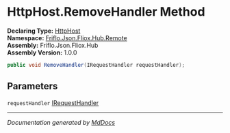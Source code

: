 ﻿<!--  
  <auto-generated>   
    The contents of this file were generated by a tool.  
    Changes to this file may be list if the file is regenerated  
  </auto-generated>   
-->

# HttpHost.RemoveHandler Method

**Declaring Type:** [HttpHost](../index.md)  
**Namespace:** [Friflo.Json.Fliox.Hub.Remote](../../index.md)  
**Assembly:** Friflo.Json.Fliox.Hub  
**Assembly Version:** 1.0.0

```csharp
public void RemoveHandler(IRequestHandler requestHandler);
```

## Parameters

`requestHandler`  [IRequestHandler](../../IRequestHandler/index.md)

___

*Documentation generated by [MdDocs](https://github.com/ap0llo/mddocs)*
